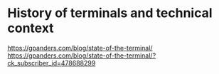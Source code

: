 # History of terminals and technical context 

https://gpanders.com/blog/state-of-the-terminal/
https://gpanders.com/blog/state-of-the-terminal/?ck_subscriber_id=478688299

